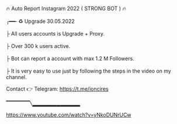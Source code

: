 🔥 Auto Report Instagram 2022 ( STRONG BOT ) 🔥 
 <br>      
╭━━╴♻️ Upgrade 30.05.2022
 <br>  
├  All users accounts is Upgrade + Proxy.
 <br>  
├  Over 300 k users active. 
 <br>  
├  Bot can report a account with max 1.2 M Followers.
 <br>  
├  It is very easy to use just by following the steps in the video on my channel.
 <br>  

 Contact 👉  Telegram: https://t.me/ioncires
  <br>  
▔▔▔▔▔▔╲▂▂▂▂▂▂▂▂▂▂▂▂
<br>

https://www.youtube.com/watch?v=yNkoDUNrUCw
